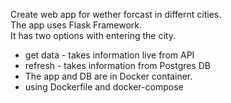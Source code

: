 Create web app for wether forcast in differnt cities.                                                         
The app uses  Flask Framework.                                                                                             
It has two options with entering the city.                                                                                          
- get data - takes information live from API
- refresh - takes information from Postgres DB
- The app and DB are in Docker container.                                                                                
- using Dockerfile and docker-compose
  
